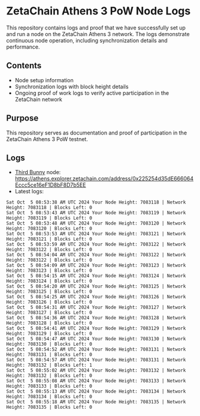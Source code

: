 # ZetaChain Athens 3 PoW Node Logs
This repository contains logs and proof that we have successfully set up and run a node on the ZetaChain Athens 3 network. The logs demonstrate continuous node operation, including synchronization details and performance.

## Contents
- Node setup information
- Synchronization logs with block height details
- Ongoing proof of work logs to verify active participation in the ZetaChain network

## Purpose
This repository serves as documentation and proof of participation in the ZetaChain Athens 3 PoW testnet.

## Logs

- [Third Bunny](https://thirdbunny.xyz/) node: https://athens.explorer.zetachain.com/address/0x225254d35dE666064Eccc5ce16eF1D8bF8D7b5EE
- Latest logs:
```
Sat Oct  5 08:53:38 AM UTC 2024 Your Node Height: 7083118 | Network Height: 7083118 | Blocks Left: 0
Sat Oct  5 08:53:43 AM UTC 2024 Your Node Height: 7083119 | Network Height: 7083119 | Blocks Left: 0
Sat Oct  5 08:53:48 AM UTC 2024 Your Node Height: 7083120 | Network Height: 7083120 | Blocks Left: 0
Sat Oct  5 08:53:53 AM UTC 2024 Your Node Height: 7083121 | Network Height: 7083121 | Blocks Left: 0
Sat Oct  5 08:53:59 AM UTC 2024 Your Node Height: 7083122 | Network Height: 7083122 | Blocks Left: 0
Sat Oct  5 08:54:04 AM UTC 2024 Your Node Height: 7083122 | Network Height: 7083122 | Blocks Left: 0
Sat Oct  5 08:54:09 AM UTC 2024 Your Node Height: 7083123 | Network Height: 7083123 | Blocks Left: 0
Sat Oct  5 08:54:15 AM UTC 2024 Your Node Height: 7083124 | Network Height: 7083124 | Blocks Left: 0
Sat Oct  5 08:54:20 AM UTC 2024 Your Node Height: 7083125 | Network Height: 7083125 | Blocks Left: 0
Sat Oct  5 08:54:25 AM UTC 2024 Your Node Height: 7083126 | Network Height: 7083126 | Blocks Left: 0
Sat Oct  5 08:54:31 AM UTC 2024 Your Node Height: 7083127 | Network Height: 7083127 | Blocks Left: 0
Sat Oct  5 08:54:36 AM UTC 2024 Your Node Height: 7083128 | Network Height: 7083128 | Blocks Left: 0
Sat Oct  5 08:54:41 AM UTC 2024 Your Node Height: 7083129 | Network Height: 7083129 | Blocks Left: 0
Sat Oct  5 08:54:47 AM UTC 2024 Your Node Height: 7083130 | Network Height: 7083130 | Blocks Left: 0
Sat Oct  5 08:54:52 AM UTC 2024 Your Node Height: 7083131 | Network Height: 7083131 | Blocks Left: 0
Sat Oct  5 08:54:57 AM UTC 2024 Your Node Height: 7083131 | Network Height: 7083132 | Blocks Left: 1
Sat Oct  5 08:55:02 AM UTC 2024 Your Node Height: 7083132 | Network Height: 7083132 | Blocks Left: 0
Sat Oct  5 08:55:08 AM UTC 2024 Your Node Height: 7083133 | Network Height: 7083133 | Blocks Left: 0
Sat Oct  5 08:55:13 AM UTC 2024 Your Node Height: 7083134 | Network Height: 7083134 | Blocks Left: 0
Sat Oct  5 08:55:18 AM UTC 2024 Your Node Height: 7083135 | Network Height: 7083135 | Blocks Left: 0
```
